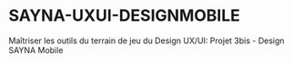 # SAYNA-UXUI-DESIGNMOBILE
Maîtriser les outils du terrain de jeu du Design UX/UI: Projet 3bis - Design SAYNA Mobile
